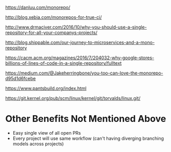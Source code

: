 https://danluu.com/monorepo/

http://blog.xebia.com/monorepos-for-true-ci/

http://www.drmaciver.com/2016/10/why-you-should-use-a-single-repository-for-all-your-companys-projects/

http://blog.shippable.com/our-journey-to-microservices-and-a-mono-repository

https://cacm.acm.org/magazines/2016/7/204032-why-google-stores-billions-of-lines-of-code-in-a-single-repository/fulltext

https://medium.com/@Jakeherringbone/you-too-can-love-the-monorepo-d95d1d6fcebe

https://www.pantsbuild.org/index.html

https://git.kernel.org/pub/scm/linux/kernel/git/torvalds/linux.git/

# Other Benefits Not Mentioned Above

 - Easy single view of all open PRs
 - Every project will use same workflow (can't having diverging branching models across projects)
